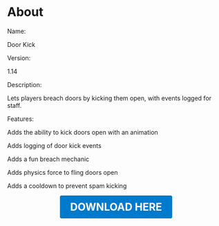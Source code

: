 # About

Name:

Door Kick

Version:

1.14

Description:

Lets players breach doors by kicking them open, with events logged for staff.

Features:

Adds the ability to kick doors open with an animation

Adds logging of door kick events

Adds a fun breach mechanic

Adds physics force to fling doors open

Adds a cooldown to prevent spam kicking

<p align="center"><a href="https://github.com/LiliaFramework/Modules/raw/refs/heads/gh-pages/doorkick.zip" style="display:inline-block;padding:12px 24px;font-size:1.5rem;font-weight:bold;text-decoration:none;color:#fff;background-color:var(--md-primary-fg-color,#007acc);border-radius:4px;">DOWNLOAD HERE</a></p>